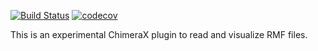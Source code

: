 [![Build Status](https://travis-ci.org/salilab/rmf_chimerax.svg?branch=master)](https://travis-ci.org/salilab/rmf_chimerax)
[![codecov](https://codecov.io/gh/salilab/rmf_chimerax/branch/master/graph/badge.svg)](https://codecov.io/gh/salilab/rmf_chimerax)

This is an experimental ChimeraX plugin to read and visualize RMF files.

